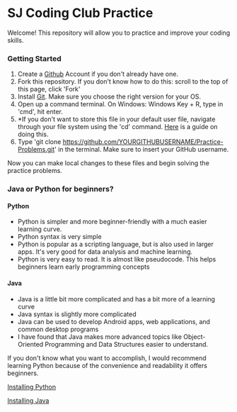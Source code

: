 # SJ Coding Club Practice
Welcome! This repository will allow you to practice and improve your coding skills.

### Getting Started
1) Create a [Github](https://github.com/) Account if you don't already have one.
2) Fork this repository. If you don't know how to do this: scroll to the top of this page, click 'Fork'
3) Install [Git](https://git-scm.com/book/en/v2/Getting-Started-Installing-Git). Make sure you choose the right version for your OS.
4) Open up a command terminal. On Windows: Windows Key + R, type in 'cmd', hit enter.
5) *If you don't want to store this file in your default user file, navigate through your file system using the 'cd' command. [Here](https://youtu.be/BfXh11ryBJg) is a guide on doing this.
6) Type 'git clone https://github.com/YOURGITHUBUSERNAME/Practice-Problems.git' in the terminal. Make sure to insert your GitHub username.

Now you can make local changes to these files and begin solving the practice problems.

### Java or Python for beginners?
#### Python
- Python is simpler and more beginner-friendly with a much easier learning curve.
- Python syntax is very simple
- Python is popular as a scripting language, but is also used in larger apps. It's very good for data analysis and machine learning.
- Python is very easy to read. It is almost like pseudocode. This helps beginners learn early programming concepts 

#### Java
- Java is a little bit more complicated and has a bit more of a learning curve
- Java syntax is slightly more complicated 
- Java can be used to develop Android apps, web applications, and common desktop programs
- I have found that Java makes more advanced topics like Object-Oriented Programming and Data Structures easier to understand. 

If you don't know what you want to accomplish, I would recommend learning Python because of the convenience and readability it offers beginners.

[Installing Python](https://realpython.com/installing-python/)

[Installing Java](https://youtu.be/GdOGMwjZ5vE)
